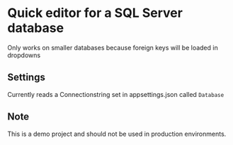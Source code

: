# Quick editor for a SQL Server database

Only works on smaller databases because foreign keys will be loaded in dropdowns

## Settings

Currently reads a Connectionstring set in appsettings.json called `Database`


## Note

This is a demo project and should not be used in production environments. 